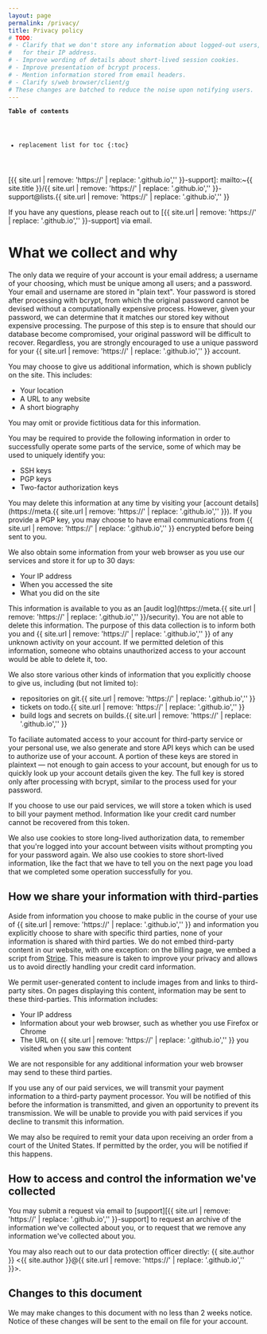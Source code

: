 ```yaml
---
layout: page
permalink: /privacy/
title: Privacy policy
# TODO:
# - Clarify that we don't store any information about logged-out users, except
#   for their IP address.
# - Improve wording of details about short-lived session cookies.
# - Improve presentation of bcrypt process.
# - Mention information stored from email headers.
# - Clarify s/web browser/client/g
# These changes are batched to reduce the noise upon notifying users.
---
```


<code><strong>Table of contents</strong>
* replacement list for toc
{:toc}
</code>

[{{ site.url | remove: 'https://' | replace: '.github.io','' }}-support]: mailto:~{{ site.title }}/{{ site.url | remove: 'https://' | replace: '.github.io','' }}-support@lists.{{ site.url | remove: 'https://' | replace: '.github.io','' }}

If you have any questions, please reach out to [{{ site.url | remove: 'https://' | replace: '.github.io','' }}-support] via email.

# What we collect and why

The only data we require of your account is your email address; a username of
your choosing, which must be unique among all users; and a password. Your email
and username are stored in "plain text". Your password is stored after
processing with bcrypt, from which the original password cannot be devised
without a computationally expensive process. However, given your password, we
can determine that it matches our stored key without expensive processing.  The
purpose of this step is to ensure that should our database become compromised,
your original password will be difficult to recover. Regardless, you are
strongly encouraged to use a unique password for your {{ site.url | remove: 'https://' | replace: '.github.io','' }} account.

You may choose to give us additional information, which is shown publicly on
the site. This includes:

- Your location
- A URL to any website
- A short biography

You may omit or provide fictitious data for this information.

You may be required to provide the following information in order to
successfully operate some parts of the service, some of which may be used to
uniquely identify you:

- SSH keys
- PGP keys
- Two-factor authorization keys

You may delete this information at any time by visiting your [account
details](https://meta.{{ site.url | remove: 'https://' | replace: '.github.io','' }}). If you provide a PGP key, you may choose to have
email communications from {{ site.url | remove: 'https://' | replace: '.github.io','' }} encrypted before being sent to you.

We also obtain some information from your web browser as you use our services
and store it for up to 30 days:

- Your IP address
- When you accessed the site
- What you did on the site

This information is available to you as an [audit
log](https://meta.{{ site.url | remove: 'https://' | replace: '.github.io','' }}/security). You are not able to delete this information.
The purpose of this data collection is to inform both you and {{ site.url | remove: 'https://' | replace: '.github.io','' }} of any
unknown activity on your account. If we permitted deletion of this information,
someone who obtains unauthorized access to your account would be able to delete
it, too.

We also store various other kinds of information that you explicitly choose to
give us, including (but not limited to):

- repositories on git.{{ site.url | remove: 'https://' | replace: '.github.io','' }}
- tickets on todo.{{ site.url | remove: 'https://' | replace: '.github.io','' }}
- build logs and secrets on builds.{{ site.url | remove: 'https://' | replace: '.github.io','' }}

To faciliate automated access to your account for third-party service or your
personal use, we also generate and store API keys which can be used to authorize
use of your account. A portion of these keys are stored in plaintext — not
enough to gain access to your account, but enough for us to quickly look up your
account details given the key. The full key is stored only after processing with
bcrypt, similar to the process used for your password.

If you choose to use our paid services, we will store a token which is used to
bill your payment method. Information like your credit card number cannot be
recovered from this token.

We also use cookies to store long-lived authorization data, to remember that
you're logged into your account between visits without prompting you for your
password again. We also use cookies to store short-lived information, like the
fact that we have to tell you on the next page you load that we completed some
operation successfully for you.

## How we share your information with third-parties

Aside from information you choose to make public in the course of your use of
{{ site.url | remove: 'https://' | replace: '.github.io','' }} and information you explicitly choose to share with specific
third parties, none of your information is shared with third parties. We do not
embed third-party content in our website, with one exception: on the billing
page, we embed a script from [Stripe](https://stripe.com). This measure is taken
to improve your privacy and allows us to avoid directly handling your credit
card information.

We permit user-generated content to include images from and links to third-party
sites. On pages displaying this content, information may be sent to these
third-parties. This information includes:

- Your IP address
- Information about your web browser, such as whether you use Firefox or Chrome
- The URL on {{ site.url | remove: 'https://' | replace: '.github.io','' }} you visited when you saw this content

We are not responsible for any additional information your web browser may send
to these third parties.

If you use any of our paid services, we will transmit your payment information
to a third-party payment processor. You will be notified of this before the
information is transmitted, and given an opportunity to prevent its
transmission. We will be unable to provide you with paid services if you decline
to transmit this information.

We may also be required to remit your data upon receiving an order from a court
of the United States. If permitted by the order, you will be notified if this
happens.

## How to access and control the information we've collected

You may submit a request via email to [support][{{ site.url | remove: 'https://' | replace: '.github.io','' }}-support] to request an
archive of the information we've collected about you, or to request that we
remove any information we've collected about you. 

You may also reach out to our data protection officer directly: {{ site.author }}
<{{ site.author }}@{{ site.url | remove: 'https://' | replace: '.github.io','' }}>.

## Changes to this document

We may make changes to this document with no less than 2 weeks notice. Notice of
these changes will be sent to the email on file for your account.

